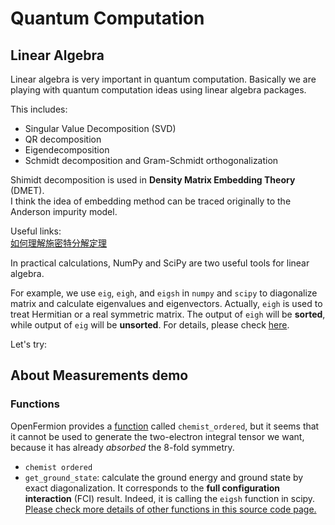 # Quantum Computation

## Linear Algebra

Linear algebra is very important in quantum computation. 
Basically we are playing with quantum computation ideas using linear algebra packages.

This includes:
* Singular Value Decomposition (SVD)
* QR decomposition
* Eigendecomposition
* Schmidt decomposition and Gram-Schmidt orthogonalization

Shimidt decomposition is used in **Density Matrix Embedding Theory** (DMET).  
I think the idea of embedding method can be traced originally to the Anderson impurity model.  

Useful links:  
[如何理解施密特分解定理](https://zhuanlan.zhihu.com/p/86137107)

In practical calculations, NumPy and SciPy are two useful tools for linear algebra. 

For example, we use ```eig```, ```eigh```, and ```eigsh``` in ```numpy``` and ```scipy``` to diagonalize matrix and calculate eigenvalues and eigenvectors.
Actually, ```eigh``` is used to treat Hermitian or a real symmetric matrix. The output of ```eigh``` will be **sorted**, while output of ```eig``` will be **unsorted**. 
For details, please check [here](https://stackoverflow.com/questions/45434989/numpy-difference-between-linalg-eig-and-linalg-eigh).


Let's try:


## About Measurements demo

### Functions

OpenFermion provides a [function](https://quantumai.google/reference/python/openfermion/transforms/chemist_ordered) called ```chemist_ordered```,
but it seems that it cannot be used to generate the two-electron integral tensor we want,
because it has already _absorbed_ the 8-fold symmetry.

* ```chemist ordered```
* ```get_ground_state```: calculate the ground energy and ground state by exact diagonalization.
It corresponds to the **full configuration interaction** (FCI) result. Indeed, it is calling the ```eigsh``` function in scipy. [Please check more details of other functions in this source code page.][link-get_ground_state]

[link-get_ground_state]: https://github.com/quantumlib/OpenFermion/blob/v1.6.0/src/openfermion/linalg/sparse_tools.py#L600-L626